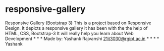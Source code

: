 # responsive-gallery
Responsive Gallery (Bootstrap 3)
This is a project based on Responsive Design. 
It depicts a responsive gallery
it has been with the the help of HTML, CSS, Bootstrap-3
It will really help you learn about Web Development
*
*
*
Made by:
Yashank Rajvanshi
21it3030@rgipt.ac.in
*
*
*
*
Yashank
